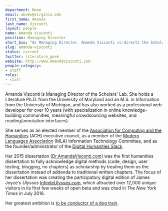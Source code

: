 ```yaml
---
department: None
email: abv6x@virginia.edu
first_name: Amanda
last_name: Visconti
layout: people
name: Amanda Visconti
position: Managing Director
short_bio: "As Managing Director, Amanda Visconti co-directs the Scholars’ Lab: pursuing our mission by setting strategic and daily practices, and supporting our expert staff and students through advocacy, mentorship, and policy development."
slug: amanda-visconti
status: current
twitter: literature_geek
website: http://www.AmandaVisconti.com
people-category:
- staff
roles:
- staff
---
```


Amanda Visconti is Managing Director of the Scholars' Lab. She holds a Literature Ph.D. from the University of Maryland and an M.S. in Information from the University of Michigan, and has also worked as a professional web developer for over 10 years (with specialization in online knowledge-building communities, meaningful crowdsourcing websites, and reading/annotation interfaces).

She serves as an elected member of the [Association for Computing and the Humanities](http://ach.org) (ACH) executive council, as a member of the [Modern Languages Association](http://mla.org) (MLA) Information Technology Committee, and as the founder/administrator of the [Digital Humanities Slack](http://tinyurl.com/DHSlack).

Her 2015 dissertation ([Dr.AmandaVisconti.com](http://Dr.AmandaVisconti.com)) was the first humanities dissertation to fully acknowledge digital methods (code, design, user testing, blogging, no chapters) as scholarship by treating them *as* the dissertation instead of addenda to traditional written chapters. The focus of her dissertation was creating the participatory digital edition of James Joyce's _Ulysses_ [InfiniteUlysses.com](http://InfiniteUlysses.com), which attracted over 12,000 unique visitors in its first few weeks of open beta and was cited in _The New York Times_ in July 2016.

Her greatest ambition is <a href="https://www.buzzfeed.com/krishrach/a-man-has-built-a-train-for-all-his-adopted-stray-dogs?utm_term=.dnyk87JQ3#.vpGOG8JzA">to be conductor of a dog train</a>.
